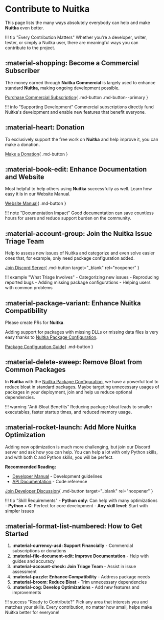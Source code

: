 # Contribute to Nuitka

This page lists the many ways absolutely everybody can help and make **Nuitka** even better.

!!! tip "Every Contribution Matters"
    Whether you're a developer, writer, tester, or simply a Nuitka user, there are meaningful ways you can contribute to the project.

## :material-shopping: Become a Commercial Subscriber

The money earned through **Nuitka Commercial** is largely used to enhance standard **Nuitka**, making ongoing development possible.

[Purchase Commercial Subscription](commercial.md){ .md-button .md-button--primary }

!!! info "Supporting Development"
    Commercial subscriptions directly fund Nuitka's development and enable new features that benefit everyone.

## :material-heart: Donation

To exclusively support the free work on **Nuitka** and help improve it, you can make a donation.

[Make a Donation](donations.md){ .md-button }

## :material-book-edit: Enhance Documentation and Website

Most helpful to help others using **Nuitka** successfully as well. Learn how easy it is in our Website Manual.

[Website Manual](website-manual.md){ .md-button }

!!! note "Documentation Impact"
    Good documentation can save countless hours for users and reduce support burden on the community.

## :material-account-group: Join the Nuitka Issue Triage Team

Help to assess new issues of Nuitka and categorize and even solve easier ones that, for example, only need package configuration added.

[Join Discord Server](https://discord.gg/nZ9hr9tUck){ .md-button target="_blank" rel="noopener" }

!!! example "What Triage Involves"
    - Categorizing new issues
    - Reproducing reported bugs
    - Adding missing package configurations
    - Helping users with common problems

## :material-package-variant: Enhance Nuitka Compatibility

Please create PRs for **Nuitka**.

Adding support for packages with missing DLLs or missing data files is very easy thanks to [Nuitka Package Configuration](package-configuration.md).

[Package Configuration Guide](package-configuration.md){ .md-button }

## :material-delete-sweep: Remove Bloat from Common Packages

In **Nuitka** with the [Nuitka Package Configuration](package-configuration.md), we have a powerful tool to reduce bloat in standard packages. Maybe targeting unnecessary usages of packages in your deployment, join and help us reduce optional dependencies.

!!! warning "Anti-Bloat Benefits"
    Reducing package bloat leads to smaller executables, faster startup times, and reduced memory usage.

## :material-rocket-launch: Add More Nuitka Optimization

Adding new optimization is much more challenging, but join our Discord server and ask how you can help. You can help a lot with only Python skills, and with both C and Python skills, you will be perfect.

**Recommended Reading:**
- [Developer Manual](developer-manual.md) - Development guidelines
- [API Documentation](api-doc.md) - Code reference

[Join Developer Discussion](https://discord.gg/nZ9hr9tUck){ .md-button target="_blank" rel="noopener" }

!!! tip "Skill Requirements"
    - **Python only**: Can help with many optimizations
    - **Python + C**: Perfect for core development
    - **Any skill level**: Start with simpler issues

## :material-format-list-numbered: How to Get Started

1. **:material-currency-usd: Support Financially** - Commercial subscriptions or donations
2. **:material-file-document-edit: Improve Documentation** - Help with guides and accuracy
3. **:material-account-check: Join Triage Team** - Assist in issue assessment
4. **:material-puzzle: Enhance Compatibility** - Address package needs
5. **:material-broom: Reduce Bloat** - Trim unnecessary dependencies
6. **:material-cog: Develop Optimizations** - Add new features and improvements

!!! success "Ready to Contribute?"
    Pick any area that interests you and matches your skills. Every contribution, no matter how small, helps make Nuitka better for everyone!


